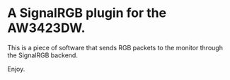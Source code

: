 # A SignalRGB plugin for the AW3423DW.

This is a piece of software that sends RGB packets to the monitor through the SignalRGB backend.

Enjoy.
